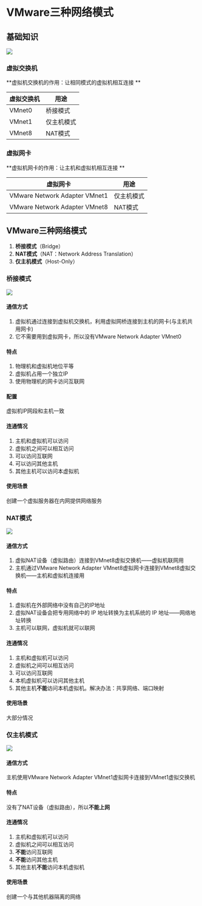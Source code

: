 # 

# VMware三种网络模式

## 基础知识

![](https://pic.imgdb.cn/item/64a383731ddac507cc508fd1.jpg)

### 虚拟交换机

**虚拟机交换机的作用：让相同模式的虚拟机相互连接  **

| 虚拟交换机 | 用途       |
| ---------- | ---------- |
| VMnet0     | 桥接模式   |
| VMnet1     | 仅主机模式 |
| VMnet8     | NAT模式    |

### 虚拟网卡

**虚拟机网卡的作用：让主机和虚拟机相互连接  **

| 虚拟网卡                      | 用途       |
| ----------------------------- | ---------- |
| VMware Network Adapter VMnet1 | 仅主机模式 |
| VMware Network Adapter VMnet8 | NAT模式    |

## VMware三种网络模式

1. **桥接模式**（Bridge）
2. **NAT模式**（NAT：Network Address Translation）
3. **仅主机模式**（Host-Only）

### 桥接模式  

![](https://pic.imgdb.cn/item/64a385851ddac507cc54ec65.jpg)

#### 通信方式

1. 虚拟机通过连接到虚拟机交换机，利用虚拟网桥连接到主机的网卡(与主机共用网卡)
2. 它不需要用到虚拟网卡，所以没有VMware Network Adapter VMnet0

#### 特点

1. 物理机和虚拟机地位平等
2. 虚拟机占用一个独立IP
3. 使用物理机的网卡访问互联网

#### 配置

虚拟机IP网段和主机一致

#### 连通情况

1. 主机和虚拟机可以访问
2. 虚拟机之间可以相互访问
3. 可以访问互联网
4. 可以访问其他主机
5. 其他主机可以访问本虚拟机

#### 使用场景

创建一个虚拟服务器在内网提供网络服务

### NAT模式  

![](https://pic.imgdb.cn/item/64a386b31ddac507cc577ef3.jpg)

#### 通信方式

1. 虚拟NAT设备（虚拟路由）连接到VMnet8虚拟交换机——虚拟机联网用
2. 主机通过VMware Network Adapter VMnet8虚拟网卡连接到VMnet8虚拟交换机——主机和虚拟机连接用

#### 特点

1. 虚拟机在外部网络中没有自己的IP地址
2. 虚拟NAT设备会把专用网络中的 IP 地址转换为主机系统的 IP 地址——网络地址转换
3. 主机可以联网，虚拟机就可以联网

#### 连通情况

1. 主机和虚拟机可以访问
2. 虚拟机之间可以相互访问
3. 可以访问互联网
4. 本机虚拟机可以访问其他主机
5. 其他主机**不能**访问本机虚拟机。解决办法：共享网络、端口映射

#### 使用场景

大部分情况



### 仅主机模式

![](https://pic.imgdb.cn/item/64a38b9d1ddac507cc61be01.jpg)

#### 通信方式

主机使用VMware Network Adapter VMnet1虚拟网卡连接到VMnet1虚拟交换机

#### 特点

没有了NAT设备（虚拟路由），所以**不能上网**

#### 连通情况

1. 主机和虚拟机可以访问
2. 虚拟机之间可以相互访问
3. **不能**访问互联网
4. **不能**访问其他主机
5. 其他主机**不能**访问本机虚拟机

#### 使用场景

创建一个与其他机器隔离的网络
